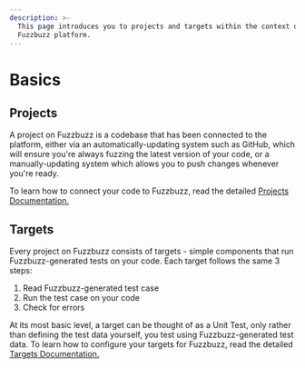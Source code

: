 ```yaml
---
description: >-
  This page introduces you to projects and targets within the context of the
  Fuzzbuzz platform.
---
```


# Basics

## Projects

A project on Fuzzbuzz is a codebase that has been connected to the platform, either via an automatically-updating system such as GitHub, which will ensure you're always fuzzing the latest version of your code, or a manually-updating system which allows you to push changes whenever you're ready.

To learn how to connect your code to Fuzzbuzz, read the detailed [Projects Documentation.](projects.md)

## Targets

Every project on Fuzzbuzz consists of targets - simple components that run Fuzzbuzz-generated tests on your code. Each target follows the same 3 steps:

1. Read Fuzzbuzz-generated test case
2. Run the test case on your code
3. Check for errors

At its most basic level, a target can be thought of as a Unit Test, only rather than defining the test data yourself, you test using Fuzzbuzz-generated test data. To learn how to configure your targets for Fuzzbuzz, read the detailed [Targets Documentation.](targets.md)

